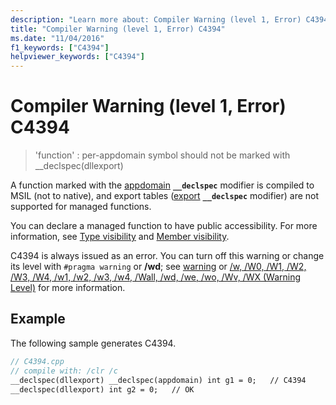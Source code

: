 ```yaml
---
description: "Learn more about: Compiler Warning (level 1, Error) C4394"
title: "Compiler Warning (level 1, Error) C4394"
ms.date: "11/04/2016"
f1_keywords: ["C4394"]
helpviewer_keywords: ["C4394"]
---
```

# Compiler Warning (level 1, Error) C4394

> 'function' : per-appdomain symbol should not be marked with __declspec(dllexport)

A function marked with the [appdomain](../../cpp/appdomain.md) **`__declspec`** modifier is compiled to MSIL (not to native), and export tables ([export](../../windows/attributes/export.md) **`__declspec`** modifier) are not supported for managed functions.

You can declare a managed function to have public accessibility. For more information, see [Type visibility](../../dotnet/how-to-define-and-consume-classes-and-structs-cpp-cli.md#BKMK_Type_visibility) and [Member visibility](../../dotnet/how-to-define-and-consume-classes-and-structs-cpp-cli.md#BKMK_Member_visibility).

C4394 is always issued as an error.  You can turn off this warning or change its level with `#pragma warning` or **/wd**; see [warning](../../preprocessor/warning.md) or [/w, /W0, /W1, /W2, /W3, /W4, /w1, /w2, /w3, /w4, /Wall, /wd, /we, /wo, /Wv, /WX (Warning Level)](../../build/reference/compiler-option-warning-level.md) for more information.

## Example

The following sample generates C4394.

```cpp
// C4394.cpp
// compile with: /clr /c
__declspec(dllexport) __declspec(appdomain) int g1 = 0;   // C4394
__declspec(dllexport) int g2 = 0;   // OK
```
